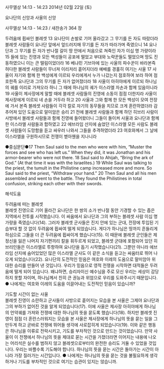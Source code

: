 사무엘상 14:13 - 14:23 
2014년 02월 22일 (토)

요나단의 신앙과 사울의 신앙



사무엘상 14:13 - 14:23 / 새찬송가 364 장


두려움에 휩싸인 블레셋
13 요나단이 손발로 기어 올라갔고 그 무기를 든 자도 따랐더라 블레셋 사람들이 요나단 앞에서 엎드러지매 무기를 든 자가 따라가며 죽였으니 14 요나단과 그 무기를 든 자가 반나절 갈이 땅 안에서 처음으로 쳐죽인 자가 이십 명 가량이라 15 들에 있는 진영과 모든 백성들이 공포에 떨었고 부대와 노략꾼들도 떨었으며 땅도 진동하였으니 이는 큰 떨림이었더라 16 베냐민 기브아에 있는 사울의 파수꾼이 바라본즉 허다한 블레셋 사람들이 무너져 이리저리 흩어지더라
예배를 경홀히 여기는 사울
17 사울이 자기와 함께 한 백성에게 이르되 우리에게서 누가 나갔는지 점호하여 보라 하여 점호한즉 요나단과 그의 무기를 든 자가 없어졌더라 18 사울이 아히야에게 이르되 하나님의 궤를 이리로 가져오라 하니 그 때에 하나님의 궤가 이스라엘 자손과 함께 있음이니라 19 사울이 제사장에게 말할 때에 블레셋 사람들의 진영에 소동이 점점 더한지라 사울이 제사장에게 이르되 네 손을 거두라 하고 20 사울과 그와 함께 한 모든 백성이 모여 전장에 가서 본즉 블레셋 사람들이 각각 칼로 자기의 동무들을 치므로 크게 혼란하였더라 
감추어져 있던 도움으로 말미암은 승리
21 전에 블레셋 사람들과 함께 하던 히브리 사람이 사방에서 블레셋 사람들과 함께 진영에 들어왔더니 그들이 돌이켜 사울과 요나단과 함께 한 이스라엘 사람들과 합하였고 22 에브라임 산지에 숨었던 이스라엘 모든 사람도 블레셋 사람들이 도망함을 듣고 싸우러 나와서 그들을 추격하였더라 23 여호와께서 그 날에 이스라엘을 구원하시므로 전쟁이 벧아웬을 지나니라




●중심문단●17 Then Saul said to the men who were with him, “Muster the forces and see who has left us.” When they did, it was Jonathan and his armor-bearer who were not there. 18 Saul said to Ahijah, “Bring the ark of God.” (At that time it was with the Israelites.) 19 While Saul was talking to the priest, the tumult in the Philistine camp increased more and more. So Saul said to the priest, “Withdraw your hand.” 20 Then Saul and all his men assembled and went to the battle. They found the Philistines in total confusion, striking each other with their swords.

해석도움





두려움에 떠는 블레셋  
블레셋 진영으로 기어 올라간 요나단은 한 쌍의 소가 반나절 동안 기경할 수 있는 좁은 지역에서 전투를 시작했습니다. 이 싸움에서 요나단과 그의 부하는 블레셋 사람 이십 명 가량을 죽였습니다(14). 그러자 블레셋 군사들은 진지 안에 있는 군대, 전장에 투입된 기습부대 할 것 없이 두려움에 휩싸여 떨게 되었습니다. 게다가 하나님은 땅까지 흔들리게 하심으로 그들을 더 큰 두려움에 휩싸이게 했습니다(15). 이 때문에 블레셋 군인들은 제정신을 잃은 나머지 자기편끼리 칼을 휘두르게 되었고, 블레셋 군대에 포함되어 있던 히브리인들은 이스라엘로 투항하여 요나단을 돕기 시작했습니다(21). 그뿐만 아니라 에브라임 산지에 숨어있었던 많은 이스라엘 군사도 이 같은 소식을 듣고는 싸움터로 뛰어 나오게 되었습니다(22). 요나단의 도전적인 믿음은 여호와 이레의 도움으로 말미암아 위대한 승리를 만들어 낸 것입니다. 우리가 믿음으로 영적 전쟁을 시작하면 대적들은 두려움에 떨게 되어 있습니다. 왜냐하면, 승리자이신 예수님을 주로 모신 우리는 세상이 감당하지 못할 자이며, 하나님께서 친히 큰 권능과 위엄으로 우리를 도와주시기 때문입니다.  
● 나에게는 여호와 이레의 도움을 이끌어내는 도전적인 믿음이 있습니까?

기도할 시간이 없는 사울  
블레셋 진영이 소란하고 군사들이 사방으로 흩어지는 모습을 본 사울은 그제야 요나단과 그의 부하가 없어진 것을 알게 되었습니다(17). 이에 사울은 제사장 아히야에게 하나님의 언약궤를 가져와 전쟁에 대한 하나님의 뜻을 묻도록 했습니다(18). 하지만 블레셋 진영이 점점 더 혼란스러워지는 모습을 본 사울은 제사장에게 하나님의 뜻을 묻는 일을 그만두게 하고 곧바로 전쟁에 뛰어들 생각에 사로잡히게 되었습니다(19). 이와 같은 행동은 하나님을 이류로 전락시키고, 기도를 부차적인 것으로 만드는 것이었습니다. 만약 사울이 이 전쟁에서 하나님의 뜻을 제대로 묻는 시간을 가졌더라면 이어지는 내용에 나오는 어리석은 실수를 범하지 않고 블레셋으로부터의 완전한 승리도 거둘 수 있었을 것입니다. 우리는 바쁠수록 기도해야 합니다. 하나님의 뜻을 묻는 시간은 돌아가는 시간이 아니라 가장 질러가는 시간입니다. 
● 나에게는 하나님의 뜻을 묻는 것을 불필요하게 생각하거나 기도를 부차적인 것으로 여기는 습관이 있지는 않습니까.
